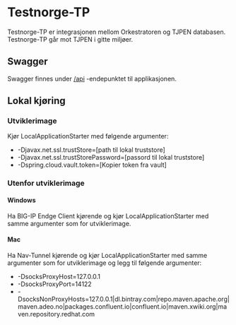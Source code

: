 # Testnorge-TP
Testnorge-TP er integrasjonen mellom Orkestratoren og TJPEN databasen. Testnorge-TP går mot TJPEN i gitte miljøer.
 
## Swagger
Swagger finnes under [/api](https://testnorge-tp.nais.preprod.local/swagger-ui.html) -endepunktet til applikasjonen.
 
## Lokal kjøring
       
### Utviklerimage
Kjør LocalApplicationStarter med følgende argumenter:
 - -Djavax.net.ssl.trustStore=[path til lokal truststore]
 - -Djavax.net.ssl.trustStorePassword=[passord til lokal truststore]
 - -Dspring.cloud.vault.token=[Kopier token fra vault]
    
### Utenfor utviklerimage
    
#### Windows
Ha BIG-IP Endge Client kjørende og kjør LocalApplicationStarter med samme argumenter som for utviklerimage.
        
#### Mac
Ha Nav-Tunnel kjørende og kjør LocalApplicationStarter med samme argumenter som for utviklerimage og legg til følgende argumenter:
- -DsocksProxyHost=127.0.0.1
- -DsocksProxyPort=14122
- -DsocksNonProxyHosts=127.0.0.1|dl.bintray.com|repo.maven.apache.org|maven.adeo.no|packages.confluent.io|confluent.io|maven.xwiki.org|maven.repository.redhat.com
        